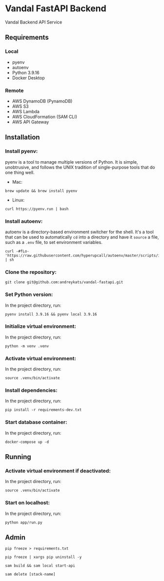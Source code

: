 # Vandal FastAPI Backend
Vandal Backend API Service

## Requirements
### Local
* pyenv
* autoenv
* Python 3.9.16
* Docker Desktop

### Remote
* AWS DynamoDB (PynamoDB)
* AWS S3
* AWS Lambda
* AWS CloudFormation (SAM CLI)
* AWS API Gateway


## Installation

### Install pyenv:

pyenv is a tool to manage multiple versions of Python. It is simple, unobtrusive, and follows the UNIX tradition of single-purpose tools that do one thing well.
* Mac:
```
brew update && brew install pyenv
```
* Linux:
```
curl https://pyenv.run | bash
```

### Install autoenv:
autoenv is a directory-based environment switcher for the shell. It's a tool that can be used to automatically `cd` into a directory and have it `source` a file, such as a `.env` file, to set environment variables.
```
curl -#fLo- 'https://raw.githubusercontent.com/hyperupcall/autoenv/master/scripts/install.sh' | sh
```

### Clone the repository:

```
git clone git@github.com:andreykats/vandal-fastapi.git
```


### Set Python version:
In the project directory, run:

```
pyenv install 3.9.16 && pyenv local 3.9.16
```

### Initialize virtual environment:
In the project directory, run:

```
python -m venv .venv
```

### Activate virtual environment:
In the project directory, run:

```
source .venv/bin/activate
```

### Install dependencies:

In the project directory, run:

```
pip install -r requirements-dev.txt
```

### Start database container:
In the project directory, run:

```
docker-compose up -d
```

## Running

### Activate virtual environment if deactivated:
In the project directory, run:

```
source .venv/bin/activate
```


### Start on localhost:
In the project directory, run:
```
python app/run.py
```

## Admin
```
pip freeze > requirements.txt

pip freeze | xargs pip uninstall -y

sam build && sam local start-api

sam delete [stack-name]


```